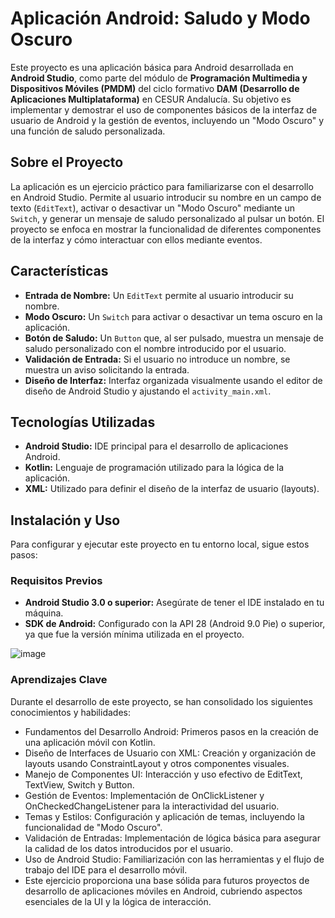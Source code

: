 # Aplicación Android: Saludo y Modo Oscuro

Este proyecto es una aplicación básica para Android desarrollada en **Android Studio**, como parte del módulo de **Programación Multimedia y Dispositivos Móviles (PMDM)** del ciclo formativo **DAM (Desarrollo de Aplicaciones Multiplataforma)** en CESUR Andalucía. Su objetivo es implementar y demostrar el uso de componentes básicos de la interfaz de usuario de Android y la gestión de eventos, incluyendo un "Modo Oscuro" y una función de saludo personalizada. 

## Sobre el Proyecto

La aplicación es un ejercicio práctico para familiarizarse con el desarrollo en Android Studio. Permite al usuario introducir su nombre en un campo de texto (`EditText`), activar o desactivar un "Modo Oscuro" mediante un `Switch`, y generar un mensaje de saludo personalizado al pulsar un botón. El proyecto se enfoca en mostrar la funcionalidad de diferentes componentes de la interfaz y cómo interactuar con ellos mediante eventos. 

## Características

* **Entrada de Nombre:** Un `EditText` permite al usuario introducir su nombre. 
* **Modo Oscuro:** Un `Switch` para activar o desactivar un tema oscuro en la aplicación. 
* **Botón de Saludo:** Un `Button` que, al ser pulsado, muestra un mensaje de saludo personalizado con el nombre introducido por el usuario. 
* **Validación de Entrada:** Si el usuario no introduce un nombre, se muestra un aviso solicitando la entrada.
* **Diseño de Interfaz:** Interfaz organizada visualmente usando el editor de diseño de Android Studio y ajustando el `activity_main.xml`. 

## Tecnologías Utilizadas

* **Android Studio:** IDE principal para el desarrollo de aplicaciones Android. 
* **Kotlin:** Lenguaje de programación utilizado para la lógica de la aplicación. 
* **XML:** Utilizado para definir el diseño de la interfaz de usuario (layouts). 

## Instalación y Uso

Para configurar y ejecutar este proyecto en tu entorno local, sigue estos pasos:

### Requisitos Previos

* **Android Studio 3.0 o superior:** Asegúrate de tener el IDE instalado en tu máquina. 
* **SDK de Android:** Configurado con la API 28 (Android 9.0 Pie) o superior, ya que fue la versión mínima utilizada en el proyecto.

![image](https://github.com/user-attachments/assets/07dcbbed-79a5-43bf-b4d8-33388a0c20bd)

### Aprendizajes Clave

Durante el desarrollo de este proyecto, se han consolidado los siguientes conocimientos y habilidades:

* Fundamentos del Desarrollo Android: Primeros pasos en la creación de una aplicación móvil con Kotlin.
* Diseño de Interfaces de Usuario con XML: Creación y organización de layouts usando ConstraintLayout y otros componentes visuales.
* Manejo de Componentes UI: Interacción y uso efectivo de EditText, TextView, Switch y Button.
* Gestión de Eventos: Implementación de OnClickListener y OnCheckedChangeListener para la interactividad del usuario.
* Temas y Estilos: Configuración y aplicación de temas, incluyendo la funcionalidad de "Modo Oscuro".
* Validación de Entradas: Implementación de lógica básica para asegurar la calidad de los datos introducidos por el usuario.
* Uso de Android Studio: Familiarización con las herramientas y el flujo de trabajo del IDE para el desarrollo móvil.
* Este ejercicio proporciona una base sólida para futuros proyectos de desarrollo de aplicaciones móviles en Android, cubriendo aspectos esenciales de la UI y la lógica de interacción.
